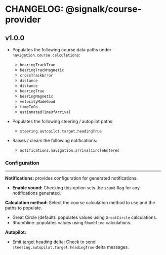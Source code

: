 # CHANGELOG: @signalk/course-provider

## v1.0.0

- Populates the following course data paths under `navigation.course.calculations`:

    - `bearingTrackTrue`
    - `bearingTrackMagnetic`
    - `crossTrackError`
    - `distance`
    - `distance`
    - `bearingTrue`
    - `bearingMagnetic`
    - `velocityMadeGood`
    - `timeToGo`
    - `estinmatedTimeOfArrival`

- Populates the following steering / autopilot paths:
    - `steering.autopilot.target.headingTrue`

- Raises / clears the following notifications:
    - `notifications.navigation.arrivalCircleEntered`


### Configuration
---
**Notifications:** provides configuration for generated notifications.

- **Enable sound:** Checking this option sets the `sound` flag for any notifications generated.

**Calculation method:** Select the course calculation method to use and the paths to populate.

- Great Circle (default): populates values using `GreatCircle` calculations.
- Rhumbline: populates values using `Rhumbline` calculations.

**Autopilot:**
- Emit target heading delta: Check to send `steering.autopilot.target.headingTrue` delta messages.
